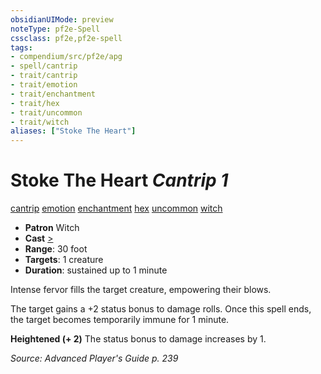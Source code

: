 ```yaml
---
obsidianUIMode: preview
noteType: pf2e-Spell
cssclass: pf2e,pf2e-spell
tags:
- compendium/src/pf2e/apg
- spell/cantrip
- trait/cantrip
- trait/emotion
- trait/enchantment
- trait/hex
- trait/uncommon
- trait/witch
aliases: ["Stoke The Heart"]
---
```

# Stoke The Heart *Cantrip 1*   
[cantrip](rules/traits/cantrip.md "Cantrip Spell Trait")  [emotion](rules/traits/emotion.md "Emotion Effect Trait")  [enchantment](rules/traits/enchantment.md "Enchantment School Trait")  [hex](rules/traits/hex-apg.md "Hex Combat Trait")  [uncommon](rules/traits/uncommon.md "Uncommon Rarity Trait")  [witch](rules/traits/witch-apg.md "Witch Class Trait")  

- **Patron** Witch
- **Cast** [>](rules/core-rulebook/chapter-9-playing-the-game.md#Actions "Single Action") 
- **Range**: 30 foot
- **Targets**: 1 creature
- **Duration**: sustained up to 1 minute

Intense fervor fills the target creature, empowering their blows.

The target gains a +2 status bonus to damage rolls. Once this spell ends, the target becomes temporarily immune for 1 minute.

**Heightened (+ 2)** The status bonus to damage increases by 1.

*Source: Advanced Player's Guide p. 239*